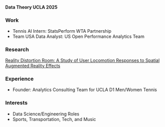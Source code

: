 #### Data Theory UCLA 2025

### Work
- Tennis AI Intern: StatsPerform WTA Partnership
- Team USA Data Analyst: US Open Performance Analytics Team

### Research
[Reality Distortion Room: A Study of User Locomotion Responses to Spatial Augmented Reality Effects](https://www.microsoft.com/en-us/research/uploads/prod/2023/11/Reality-Distortion-Room-ISMAR-23.pdf)


### Experience
- Founder: Analytics Consulting Team for UCLA D1 Men/Women Tennis

### Interests
- Data Science/Engineering Roles
- Sports, Transportation, Tech, and Music



<!--
**jerryshi042003/jerryshi042003** is a ✨ _special_ ✨ repository because its `README.md` (this file) appears on your GitHub profile.

Here are some ideas to get you started:

- 🔭 I’m currently working on ...
- 🌱 I’m currently learning ...
- 👯 I’m looking to collaborate on ...
- 🤔 I’m looking for help with ...
- 💬 Ask me about ...
- 📫 How to reach me: ...
- 😄 Pronouns: ...
- ⚡ Fun fact: ...
-->

